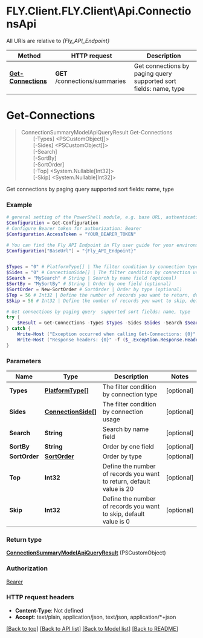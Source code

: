 # FLY.Client.FLY.Client\Api.ConnectionsApi

All URIs are relative to *{Fly_API_Endpoint}*

Method | HTTP request | Description
------------- | ------------- | -------------
[**Get-Connections**](ConnectionsApi.md#Get-Connections) | **GET** /connections/summaries | Get connections by paging query  supported sort fields: name, type


<a name="Get-Connections"></a>
# **Get-Connections**
> ConnectionSummaryModelApiQueryResult Get-Connections<br>
> &nbsp;&nbsp;&nbsp;&nbsp;&nbsp;&nbsp;&nbsp;&nbsp;[-Types] <PSCustomObject[]><br>
> &nbsp;&nbsp;&nbsp;&nbsp;&nbsp;&nbsp;&nbsp;&nbsp;[-Sides] <PSCustomObject[]><br>
> &nbsp;&nbsp;&nbsp;&nbsp;&nbsp;&nbsp;&nbsp;&nbsp;[-Search] <String><br>
> &nbsp;&nbsp;&nbsp;&nbsp;&nbsp;&nbsp;&nbsp;&nbsp;[-SortBy] <String><br>
> &nbsp;&nbsp;&nbsp;&nbsp;&nbsp;&nbsp;&nbsp;&nbsp;[-SortOrder] <PSCustomObject><br>
> &nbsp;&nbsp;&nbsp;&nbsp;&nbsp;&nbsp;&nbsp;&nbsp;[-Top] <System.Nullable[Int32]><br>
> &nbsp;&nbsp;&nbsp;&nbsp;&nbsp;&nbsp;&nbsp;&nbsp;[-Skip] <System.Nullable[Int32]><br>

Get connections by paging query  supported sort fields: name, type

### Example
```powershell
# general setting of the PowerShell module, e.g. base URL, authentication, etc
$Configuration = Get-Configuration
# Configure Bearer token for authorization: Bearer
$Configuration.AccessToken = "YOUR_BEARER_TOKEN"

# You can find the Fly API Endpoint in Fly user guide for your environment.
$Configuration["BaseUrl"] = "{Fly_API_Endpoint}"


$Types = "0" # PlatformType[] | The filter condition by connection type (optional)
$Sides = "0" # ConnectionSide[] | The filter condition by connection usage (optional)
$Search = "MySearch" # String | Search by name field (optional)
$SortBy = "MySortBy" # String | Order by one field (optional)
$SortOrder = New-SortOrder # SortOrder | Order by type (optional)
$Top = 56 # Int32 | Define the number of records you want to return, default value is 20 (optional)
$Skip = 56 # Int32 | Define the number of records you want to skip, default value is 0 (optional)

# Get connections by paging query  supported sort fields: name, type
try {
    $Result = Get-Connections -Types $Types -Sides $Sides -Search $Search -SortBy $SortBy -SortOrder $SortOrder -Top $Top -Skip $Skip
} catch {
    Write-Host ("Exception occurred when calling Get-Connections: {0}" -f ($_.ErrorDetails | ConvertFrom-Json))
    Write-Host ("Response headers: {0}" -f ($_.Exception.Response.Headers | ConvertTo-Json))
}
```

### Parameters

Name | Type | Description  | Notes
------------- | ------------- | ------------- | -------------
 **Types** | [**PlatformType[]**](PlatformType.md)| The filter condition by connection type | [optional] 
 **Sides** | [**ConnectionSide[]**](ConnectionSide.md)| The filter condition by connection usage | [optional] 
 **Search** | **String**| Search by name field | [optional] 
 **SortBy** | **String**| Order by one field | [optional] 
 **SortOrder** | [**SortOrder**](SortOrder.md)| Order by type | [optional] 
 **Top** | **Int32**| Define the number of records you want to return, default value is 20 | [optional] 
 **Skip** | **Int32**| Define the number of records you want to skip, default value is 0 | [optional] 

### Return type

[**ConnectionSummaryModelApiQueryResult**](ConnectionSummaryModelApiQueryResult.md) (PSCustomObject)

### Authorization

[Bearer](../README.md#Bearer)

### HTTP request headers

 - **Content-Type**: Not defined
 - **Accept**: text/plain, application/json, text/json, application/*+json

[[Back to top]](#) [[Back to API list]](../README.md#documentation-for-api-endpoints) [[Back to Model list]](../README.md#documentation-for-models) [[Back to README]](../README.md)

